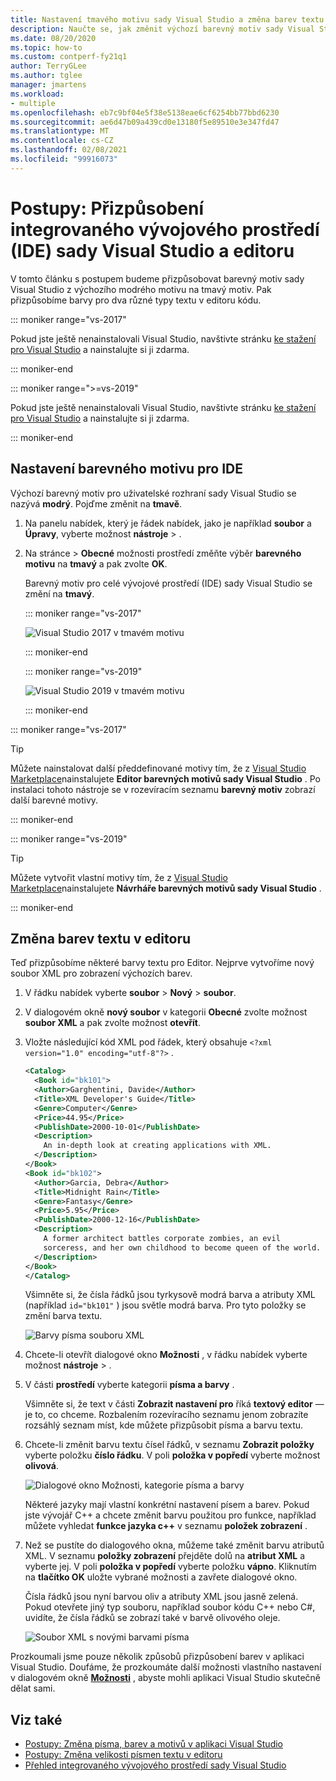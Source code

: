 ```yaml
---
title: Nastavení tmavého motivu sady Visual Studio a změna barev textu
description: Naučte se, jak změnit výchozí barevný motiv sady Visual Studio na tmavý režim a změnit barvy písma v editoru kódu.
ms.date: 08/20/2020
ms.topic: how-to
ms.custom: contperf-fy21q1
author: TerryGLee
ms.author: tglee
manager: jmartens
ms.workload:
- multiple
ms.openlocfilehash: eb7c9bf04e5f38e5138eae6cf6254bb77bbd6230
ms.sourcegitcommit: ae6d47b09a439cd0e13180f5e89510e3e347fd47
ms.translationtype: MT
ms.contentlocale: cs-CZ
ms.lasthandoff: 02/08/2021
ms.locfileid: "99916073"
---
```

# <a name="how-to-personalize-the-visual-studio-ide-and-the-editor"></a>Postupy: Přizpůsobení integrovaného vývojového prostředí (IDE) sady Visual Studio a editoru

V tomto článku s postupem budeme přizpůsobovat barevný motiv sady Visual Studio z výchozího modrého motivu na tmavý motiv. Pak přizpůsobíme barvy pro dva různé typy textu v editoru kódu.

::: moniker range="vs-2017"

Pokud jste ještě nenainstalovali Visual Studio, navštivte stránku [ke stažení pro Visual Studio](https://visualstudio.microsoft.com/vs/older-downloads/?utm_medium=microsoft&utm_source=docs.microsoft.com&utm_campaign=vs+2017+download) a nainstalujte si ji zdarma.

::: moniker-end

::: moniker range=">=vs-2019"

Pokud jste ještě nenainstalovali Visual Studio, navštivte stránku [ke stažení pro Visual Studio](https://visualstudio.microsoft.com/downloads) a nainstalujte si ji zdarma.

::: moniker-end

## <a name="set-the-color-theme-for-the-ide"></a>Nastavení barevného motivu pro IDE

Výchozí barevný motiv pro uživatelské rozhraní sady Visual Studio se nazývá **modrý**. Pojďme změnit na **tmavě**.

1. Na panelu nabídek, který je řádek nabídek, jako je například **soubor** a **Úpravy**, vyberte možnost **nástroje**  >  .

1. Na stránce   >  **Obecné** možnosti prostředí změňte výběr **barevného motivu** na **tmavý** a pak zvolte **OK**.

   Barevný motiv pro celé vývojové prostředí (IDE) sady Visual Studio se změní na **tmavý**.

   ::: moniker range="vs-2017"

   ![Visual Studio 2017 v tmavém motivu](media/quickstart-personalize-dark-theme.png)

   ::: moniker-end

   ::: moniker range="vs-2019"

   ![Visual Studio 2019 v tmavém motivu](media/vs-2019/dark-theme.png)

   ::: moniker-end

::: moniker range="vs-2017"

> [!TIP]
> Můžete nainstalovat další předdefinované motivy tím, že z [Visual Studio Marketplace](https://marketplace.visualstudio.com/items?itemName=VisualStudioPlatformTeam.VisualStudio2017ColorThemeEditor)nainstalujete **Editor barevných motivů sady Visual Studio** . Po instalaci tohoto nástroje se v rozevíracím seznamu **barevný motiv** zobrazí další barevné motivy.

::: moniker-end

::: moniker range="vs-2019"

> [!TIP]
> Můžete vytvořit vlastní motivy tím, že z [Visual Studio Marketplace](https://marketplace.visualstudio.com/items?itemName=ms-madsk.ColorThemeDesigner)nainstalujete **Návrháře barevných motivů sady Visual Studio** .

::: moniker-end

## <a name="change-text-colors-in-the-editor"></a>Změna barev textu v editoru

Teď přizpůsobíme některé barvy textu pro Editor. Nejprve vytvoříme nový soubor XML pro zobrazení výchozích barev.

1. V řádku nabídek vyberte **soubor**  >  **Nový**  >  **soubor**.

1. V dialogovém okně **nový soubor** v kategorii **Obecné** zvolte možnost **soubor XML** a pak zvolte možnost **otevřít**.

1. Vložte následující kód XML pod řádek, který obsahuje `<?xml version="1.0" encoding="utf-8"?>` .

   ```xml
   <Catalog>
     <Book id="bk101">
     <Author>Garghentini, Davide</Author>
     <Title>XML Developer's Guide</Title>
     <Genre>Computer</Genre>
     <Price>44.95</Price>
     <PublishDate>2000-10-01</PublishDate>
     <Description>
       An in-depth look at creating applications with XML.
     </Description>
   </Book>
   <Book id="bk102">
     <Author>Garcia, Debra</Author>
     <Title>Midnight Rain</Title>
     <Genre>Fantasy</Genre>
     <Price>5.95</Price>
     <PublishDate>2000-12-16</PublishDate>
     <Description>
       A former architect battles corporate zombies, an evil
       sorceress, and her own childhood to become queen of the world.
     </Description>
   </Book>
   </Catalog>
   ```

   Všimněte si, že čísla řádků jsou tyrkysově modrá barva a atributy XML (například `id="bk101"` ) jsou světle modrá barva. Pro tyto položky se změní barva textu.

   ![Barvy písma souboru XML](media/quickstart-personalize-xml-file.png)

1. Chcete-li otevřít dialogové okno **Možnosti** , v řádku nabídek vyberte možnost **nástroje**  >   .

1. V části **prostředí** vyberte kategorii **písma a barvy** .

   Všimněte si, že text v části **Zobrazit nastavení pro** říká **textový editor** &mdash; je to, co chceme. Rozbalením rozevíracího seznamu jenom zobrazíte rozsáhlý seznam míst, kde můžete přizpůsobit písma a barvu textu.

1. Chcete-li změnit barvu textu čísel řádků, v seznamu **Zobrazit položky** vyberte položku **číslo řádku**. V poli **položka v popředí** vyberte možnost **olivová**.

   ![Dialogové okno Možnosti, kategorie písma a barvy](media/quickstart-personalize-line-number-color.png)

   Některé jazyky mají vlastní konkrétní nastavení písem a barev. Pokud jste vývojář C++ a chcete změnit barvu použitou pro funkce, například můžete vyhledat **funkce jazyka c++** v seznamu **položek zobrazení** .

1. Než se pustíte do dialogového okna, můžeme také změnit barvu atributů XML. V seznamu **položky zobrazení** přejděte dolů na **atribut XML** a vyberte jej. V poli **položka v popředí** vyberte položku **vápno**. Kliknutím na **tlačítko OK** uložte vybrané možnosti a zavřete dialogové okno.

   Čísla řádků jsou nyní barvou oliv a atributy XML jsou jasně zelená. Pokud otevřete jiný typ souboru, například soubor kódu C++ nebo C#, uvidíte, že čísla řádků se zobrazí také v barvě olivového oleje.

   ![Soubor XML s novými barvami písma](media/quickstart-personalize-xml-file-new-colors.png)

Prozkoumali jsme pouze několik způsobů přizpůsobení barev v aplikaci Visual Studio. Doufáme, že prozkoumáte další možnosti vlastního nastavení v dialogovém okně [**Možnosti**](../ide/reference/fonts-and-colors-environment-options-dialog-box.md) , abyste mohli aplikaci Visual Studio skutečně dělat sami.

## <a name="see-also"></a>Viz také

- [Postupy: Změna písma, barev a motivů v aplikaci Visual Studio](../ide/how-to-change-fonts-and-colors-in-visual-studio.md)
- [Postupy: Změna velikosti písmen textu v editoru](../ide/how-to-change-text-case-in-the-editor.md)
- [Přehled integrovaného vývojového prostředí sady Visual Studio](../get-started/visual-studio-ide.md)
